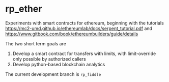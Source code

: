 # rp_ether

Experiments with smart contracts for ethereum, beginning with the tutorials 
https://mc2-umd.github.io/ethereumlab/docs/serpent_tutorial.pdf and https://www.gitbook.com/book/ethereumbuilders/guide/details

The two short term goals are

1. Develop a smart contract for transfers with limits, with limit-override only possible by authorized callers
2. Develop python-based blockchain analytics

The current development branch is `rp_fiddle`
